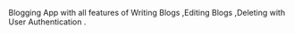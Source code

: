 Blogging App with all features of Writing Blogs ,Editing Blogs ,Deleting with User Authentication .
